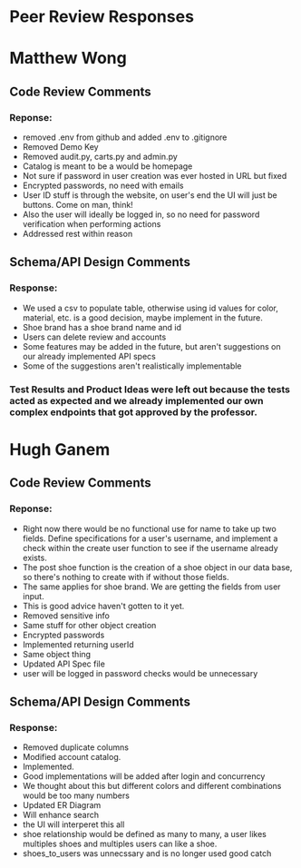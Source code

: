 # Peer Review Responses
# Matthew Wong
## Code Review Comments
### Reponse: 
- removed .env from github and added .env to .gitignore
- Removed Demo Key
- Removed audit.py, carts.py and admin.py
- Catalog is meant to be a would be homepage
- Not sure if password in user creation was ever hosted in URL but fixed
- Encrypted passwords, no need with emails
- User ID stuff is through the website, on user's end the UI will just be buttons. Come on man, think!
- Also the user will ideally be logged in, so no need for password verification when performing actions
- Addressed rest within reason
## Schema/API Design Comments
### Response:
- We used a csv to populate table, otherwise using id values for color, material, etc. is a good decision, maybe implement in the future.
- Shoe brand has a shoe brand name and id
- Users can delete review and accounts
- Some features may be added in the future, but aren't suggestions on our already implemented API specs
- Some of the suggestions aren't realistically implementable
### Test Results and Product Ideas were left out because the tests acted as expected and we already implemented our own complex endpoints that got approved by the professor.

# Hugh Ganem
## Code Review Comments
### Reponse: 
- Right now there would be no functional use for name to take up two fields.
Define specifications for a user's username, and implement a check within the create user function to see if the username already exists.
- The post shoe function is the creation of a shoe object in our data base, so there's nothing to create with if without those fields.
- The same applies for shoe brand. We are getting the fields from user input.
- This is good advice haven't gotten to it yet.
- Removed sensitive info
- Same stuff for other object creation
- Encrypted passwords
- Implemented returning userId
- Same object thing
- Updated API Spec file
- user will be logged in password checks would be unnecessary
## Schema/API Design Comments
### Response:
- Removed duplicate columns
- Modified account catalog.
- Implemented.
- Good implementations will be added after login and concurrency
- We thought about this but different colors and different combinations would be too many numbers
- Updated ER Diagram
- Will enhance search
 - the UI will interperet this all
- shoe relationship would be defined as many to many, a user likes multiples shoes and multiples users can like a shoe.
- shoes_to_users was unnecssary and is no longer used good catch
